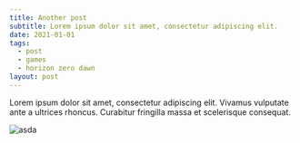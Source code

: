 ```yaml
---
title: Another post
subtitle: Lorem ipsum dolor sit amet, consectetur adipiscing elit.
date: 2021-01-01
tags: 
  - post
  - games
  - horizon zero dawn
layout: post
---
```


Lorem ipsum dolor sit amet, consectetur adipiscing elit. Vivamus vulputate ante a ultrices rhoncus. Curabitur fringilla massa et scelerisque consequat. 

![asda](https://media.giphy.com/media/mVTHTOUsvduNfYRO15/giphy.gif)
